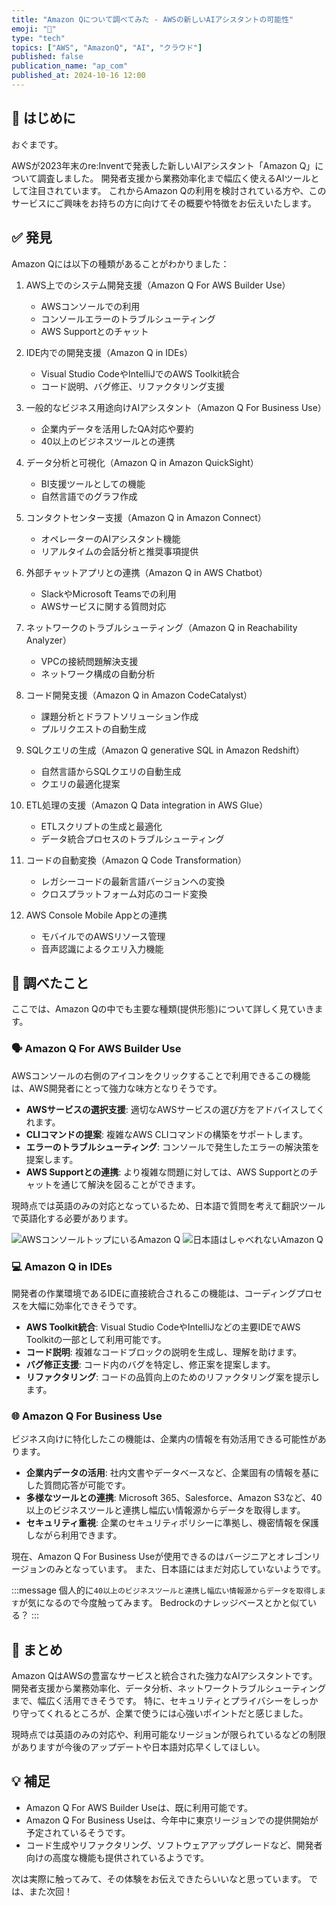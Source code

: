 ```yaml
---
title: "Amazon Qについて調べてみた - AWSの新しいAIアシスタントの可能性"
emoji: "🤖"
type: "tech"
topics: ["AWS", "AmazonQ", "AI", "クラウド"]
published: false
publication_name: "ap_com"
published_at: 2024-10-16 12:00
---
```


## 🌟 はじめに

おぐまです。

AWSが2023年末のre:Inventで発表した新しいAIアシスタント「Amazon Q」について調査しました。
開発者支援から業務効率化まで幅広く使えるAIツールとして注目されています。
これからAmazon Qの利用を検討されている方や、このサービスにご興味をお持ちの方に向けてその概要や特徴をお伝えいたします。

## ✅ 発見

Amazon Qには以下の種類があることがわかりました：

1. AWS上でのシステム開発支援（Amazon Q For AWS Builder Use）
    - AWSコンソールでの利用
    - コンソールエラーのトラブルシューティング
    - AWS Supportとのチャット

2. IDE内での開発支援（Amazon Q in IDEs）
    - Visual Studio CodeやIntelliJでのAWS Toolkit統合
    - コード説明、バグ修正、リファクタリング支援

3. 一般的なビジネス用途向けAIアシスタント（Amazon Q For Business Use）
    - 企業内データを活用したQA対応や要約
    - 40以上のビジネスツールとの連携

4. データ分析と可視化（Amazon Q in Amazon QuickSight）
    - BI支援ツールとしての機能
    - 自然言語でのグラフ作成

5. コンタクトセンター支援（Amazon Q in Amazon Connect）
    - オペレーターのAIアシスタント機能
    - リアルタイムの会話分析と推奨事項提供

6. 外部チャットアプリとの連携（Amazon Q in AWS Chatbot）
    - SlackやMicrosoft Teamsでの利用
    - AWSサービスに関する質問対応

7. ネットワークのトラブルシューティング（Amazon Q in Reachability Analyzer）
    - VPCの接続問題解決支援
    - ネットワーク構成の自動分析

8. コード開発支援（Amazon Q in Amazon CodeCatalyst）
    - 課題分析とドラフトソリューション作成
    - プルリクエストの自動生成

9. SQLクエリの生成（Amazon Q generative SQL in Amazon Redshift）
    - 自然言語からSQLクエリの自動生成
    - クエリの最適化提案

10. ETL処理の支援（Amazon Q Data integration in AWS Glue）
    - ETLスクリプトの生成と最適化
    - データ統合プロセスのトラブルシューティング

11. コードの自動変換（Amazon Q Code Transformation）
    - レガシーコードの最新言語バージョンへの変換
    - クロスプラットフォーム対応のコード変換

12. AWS Console Mobile Appとの連携
    - モバイルでのAWSリソース管理
    - 音声認識によるクエリ入力機能

## 📌 調べたこと

ここでは、Amazon Qの中でも主要な種類(提供形態)について詳しく見ていきます。

### 🗣️ Amazon Q For AWS Builder Use

AWSコンソールの右側のアイコンをクリックすることで利用できるこの機能は、AWS開発者にとって強力な味方となりそうです。

- **AWSサービスの選択支援**: 適切なAWSサービスの選び方をアドバイスしてくれます。
- **CLIコマンドの提案**: 複雑なAWS CLIコマンドの構築をサポートします。
- **エラーのトラブルシューティング**: コンソールで発生したエラーの解決策を提案します。
- **AWS Supportとの連携**: より複雑な問題に対しては、AWS Supportとのチャットを通じて解決を図ることができます。

現時点では英語のみの対応となっているため、日本語で質問を考えて翻訳ツールで英語化する必要があります。

![AWSコンソールトップにいるAmazon Q](/images/search-amazon-q-business/amazon_q_builder_use.png)
![日本語はしゃべれないAmazon Q](/images/search-amazon-q-business/amazon_q_builder_use_chat.png)

### 💻 Amazon Q in IDEs

開発者の作業環境であるIDEに直接統合されるこの機能は、コーディングプロセスを大幅に効率化できそうです。

- **AWS Toolkit統合**: Visual Studio CodeやIntelliJなどの主要IDEでAWS Toolkitの一部として利用可能です。
- **コード説明**: 複雑なコードブロックの説明を生成し、理解を助けます。
- **バグ修正支援**: コード内のバグを特定し、修正案を提案します。
- **リファクタリング**: コードの品質向上のためのリファクタリング案を提示します。

### 🌐 Amazon Q For Business Use

ビジネス向けに特化したこの機能は、企業内の情報を有効活用できる可能性があります。

- **企業内データの活用**: 社内文書やデータベースなど、企業固有の情報を基にした質問応答が可能です。
- **多様なツールとの連携**: Microsoft 365、Salesforce、Amazon S3など、40以上のビジネスツールと連携し幅広い情報源からデータを取得します。
- **セキュリティ重視**: 企業のセキュリティポリシーに準拠し、機密情報を保護しながら利用できます。

現在、Amazon Q For Business Useが使用できるのはバージニアとオレゴンリージョンのみとなっています。
また、日本語にはまだ対応していないようです。

:::message
個人的に`40以上のビジネスツールと連携し幅広い情報源からデータを取得します`が気になるので今度触ってみます。
Bedrockのナレッジベースとかと似ている？
:::

## 🎉 まとめ

Amazon QはAWSの豊富なサービスと統合された強力なAIアシスタントです。
開発者支援から業務効率化、データ分析、ネットワークトラブルシューティングまで、幅広く活用できそうです。
特に、セキュリティとプライバシーをしっかり守ってくれるところが、企業で使うには心強いポイントだと感じました。

現時点では英語のみの対応や、利用可能なリージョンが限られているなどの制限がありますが今後のアップデートや日本語対応早くしてほしい。

## 💡 補足

- Amazon Q For AWS Builder Useは、既に利用可能です。
- Amazon Q For Business Useは、今年中に東京リージョンでの提供開始が予定されているそうです。
- コード生成やリファクタリング、ソフトウェアアップグレードなど、開発者向けの高度な機能も提供されているようです。

次は実際に触ってみて、その体験をお伝えできたらいいなと思っています。
では、また次回！
